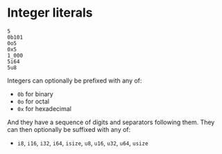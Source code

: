 # Integer literals

```
5
0b101
0o5
0x5
1_000
5i64
5u8
```

Integers can optionally be prefixed with any of:

- `0b` for binary
- `0o` for octal
- `0x` for hexadecimal

And they have a sequence of digits and separators following them. They can then optionally be suffixed with any of:

- `i8`, `i16`, `i32`, `i64`, `isize`, `u8`, `u16`, `u32`, `u64`, `usize`
